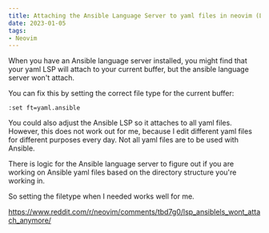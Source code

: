 ```yaml
---
title: Attaching the Ansible Language Server to yaml files in neovim (LSP)
date: 2023-01-05
tags:
- Neovim
---
```

When you have an Ansible language server installed, you might find that your yaml LSP will attach to your current buffer, but the ansible language server won't attach. 

You can fix this by setting the correct file type for the current buffer:

`:set ft=yaml.ansible`

You could also adjust the Ansible LSP so it attaches to all yaml files. However, this does not work out for me, because I edit different yaml files for different purposes every day. Not all yaml files are to be used with Ansible.

There is logic for the Ansible language server to figure out if you are working on Ansible yaml files based on the directory structure you're working in. 

So setting the filetype when I needed works well for me.

https://www.reddit.com/r/neovim/comments/tbd7g0/lsp_ansiblels_wont_attach_anymore/

